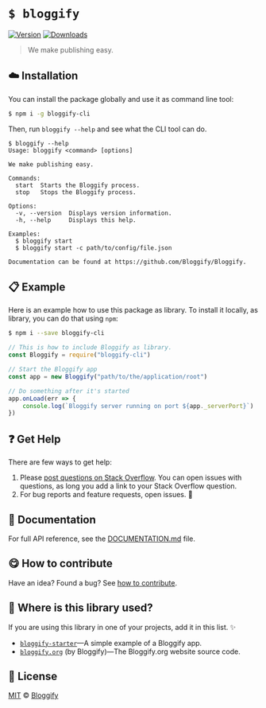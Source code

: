<!-- Please do not edit this file. Edit the `blah` field in the `package.json` instead. If in doubt, open an issue. -->


# `$ bloggify`

 [![Version](https://img.shields.io/npm/v/bloggify-cli.svg)](https://www.npmjs.com/package/bloggify-cli) [![Downloads](https://img.shields.io/npm/dt/bloggify-cli.svg)](https://www.npmjs.com/package/bloggify-cli)

> We make publishing easy.

## :cloud: Installation

You can install the package globally and use it as command line tool:


```sh
$ npm i -g bloggify-cli
```


Then, run `bloggify --help` and see what the CLI tool can do.


```
$ bloggify --help
Usage: bloggify <command> [options]

We make publishing easy.

Commands:
  start  Starts the Bloggify process.
  stop   Stops the Bloggify process.

Options:
  -v, --version  Displays version information.
  -h, --help     Displays this help.

Examples:
  $ bloggify start
  $ bloggify start -c path/to/config/file.json

Documentation can be found at https://github.com/Bloggify/Bloggify.
```

## :clipboard: Example


Here is an example how to use this package as library. To install it locally, as library, you can do that using `npm`:

```sh
$ npm i --save bloggify-cli
```



```js
// This is how to include Bloggify as library.
const Bloggify = require("bloggify-cli")

// Start the Bloggify app
const app = new Bloggify("path/to/the/application/root")

// Do something after it's started
app.onLoad(err => {
    console.log(`Bloggify server running on port ${app._serverPort}`)
})
```



## :question: Get Help

There are few ways to get help:

 1. Please [post questions on Stack Overflow](https://stackoverflow.com/questions/ask). You can open issues with questions, as long you add a link to your Stack Overflow question.
 2. For bug reports and feature requests, open issues. :bug:



## :memo: Documentation

For full API reference, see the [DOCUMENTATION.md][docs] file.

## :yum: How to contribute
Have an idea? Found a bug? See [how to contribute][contributing].


## :dizzy: Where is this library used?
If you are using this library in one of your projects, add it in this list. :sparkles:


 - [`bloggify-starter`](https://github.com/Bloggify/starter#readme)—A simple example of a Bloggify app.
 - [`bloggify.org`](https://github.com/Bloggify/newww#readme) (by Bloggify)—The Bloggify.org website source code.

## :scroll: License

[MIT][license] © [Bloggify][website]

[license]: http://showalicense.com/?fullname=Bloggify%20%3Csupport%40bloggify.org%3E%20(https%3A%2F%2Fbloggify.org)&year=2014#license-mit
[website]: https://bloggify.org
[contributing]: /CONTRIBUTING.md
[docs]: /DOCUMENTATION.md
